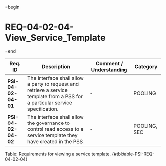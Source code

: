 =begin

# REQ-04-02-04-View_Service_Template

=end

| Req. ID | Description | Comment / Understanding | Category |
| ------- | ----------- | ----------------------- | -------- |
| __PSI-04-02-04-01__ | The interface shall allow a party to request and retrieve a service template from a PSS for a particular service specification. | - | POOLING |
| __PSI-04-02-04-02__ | The interface shall allow the governance to control read access to a service template they have created in the PSS. | - | POOLING, SEC |

Table: Requirements for viewing a service template. {#tbl:table-PSI-REQ-04-02-04}

